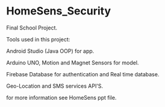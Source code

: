 # HomeSens_Security
 Final School Project.
 
 Tools used in this project:

 Android Studio (Java OOP) for app.

 Arduino UNO, Motion and Magnet Sensors for model.

 Firebase Database for authentication and Real time database.

 Geo-Location and SMS services API'S.
 
 for more information see HomeSens ppt file.
